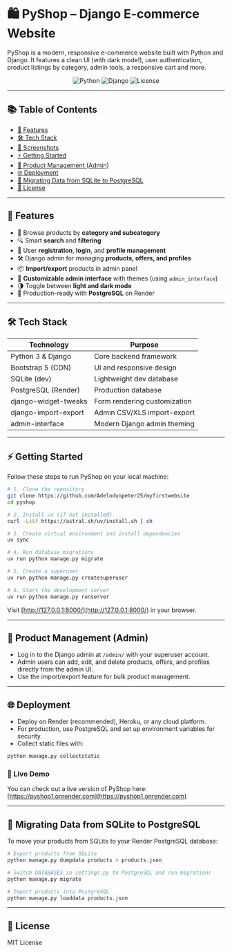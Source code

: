 # 🛍️ PyShop – Django E-commerce Website

PyShop is a modern, responsive e-commerce website built with Python and Django. It features a clean UI (with dark mode!), user authentication, product listings by category, admin tools, a responsive cart and more.

<p align="center">
  <img src="https://img.shields.io/badge/Python-3.8%2B-blue" alt="Python">
  <img src="https://img.shields.io/badge/Django-4.x-green" alt="Django">
  <img src="https://img.shields.io/badge/License-MIT-yellow.svg" alt="License">
</p>

---

## 📚 Table of Contents

* [🚀 Features](#-features)
* [🛠️ Tech Stack](#️-tech-stack)
* [📸 Screenshots](#-screenshots)
* [⚡ Getting Started](#-getting-started)
* [🛒 Product Management (Admin)](#-product-management-admin)
* [🌐 Deployment](#-deployment)
* [🔄 Migrating Data from SQLite to PostgreSQL](#-migrating-data-from-sqlite-to-postgresql)
* [📄 License](#-license)

---

## 🚀 Features

* 🛒 Browse products by **category and subcategory**
* 🔍 Smart **search** and **filtering**
* 👤 User **registration**, **login**, and **profile management**
* 🛠️ Django admin for managing **products, offers, and profiles**
* 📦 **Import/export** products in admin panel
* 🎨 **Customizable admin interface** with themes (using `admin_interface`)
* 🌗 Toggle between **light and dark mode**
* 🚀 Production-ready with **PostgreSQL** on Render

---

## 🛠️ Tech Stack

| Technology           | Purpose                        |
| -------------------- | ------------------------------ |
| Python 3 & Django    | Core backend framework         |
| Bootstrap 5 (CDN)    | UI and responsive design       |
| SQLite (dev)         | Lightweight dev database       |
| PostgreSQL (Render)  | Production database            |
| django-widget-tweaks | Form rendering customization   |
| django-import-export | Admin CSV/XLS import-export    |
| admin-interface      | Modern Django admin theming    |

---
## ⚡ Getting Started

Follow these steps to run PyShop on your local machine:

```bash
# 1. Clone the repository
git clone https://github.com/Adelodunpeter25/myfirstwebsite
cd pyshop

# 2. Install uv (if not installed)
curl -LsSf https://astral.sh/uv/install.sh | sh

# 3. Create virtual environment and install dependencies
uv sync

# 4. Run database migrations
uv run python manage.py migrate

# 5. Create a superuser
uv run python manage.py createsuperuser

# 6. Start the development server
uv run python manage.py runserver
```

Visit [http://127.0.0.1:8000/](http://127.0.0.1:8000/) in your browser.

---

## 🛒 Product Management (Admin)

* Log in to the Django admin at `/admin/` with your superuser account.
* Admin users can add, edit, and delete products, offers, and profiles directly from the admin UI.
* Use the import/export feature for bulk product management.

---

## 🌐 Deployment

* Deploy on Render (recommended), Heroku, or any cloud platform.
* For production, use PostgreSQL and set up environment variables for security.
* Collect static files with:

```bash
python manage.py collectstatic
```

### 🔗 Live Demo

You can check out a live version of PyShop here:
[https://pyshop1.onrender.com](https://pyshop1.onrender.com)

---

## 🔄 Migrating Data from SQLite to PostgreSQL

To move your products from SQLite to your Render PostgreSQL database:

```bash
# Export products from SQLite
python manage.py dumpdata products > products.json

# Switch DATABASES in settings.py to PostgreSQL and run migrations
python manage.py migrate

# Import products into PostgreSQL
python manage.py loaddata products.json
```

---

## 📄 License

MIT License
